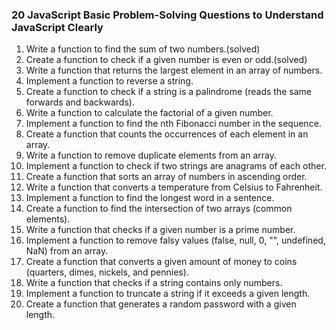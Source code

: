 ### 20 JavaScript Basic Problem-Solving Questions to Understand JavaScript Clearly

1. Write a function to find the sum of two numbers.(solved)
2. Create a function to check if a given number is even or odd.(solved)
3. Write a function that returns the largest element in an array of numbers.
4. Implement a function to reverse a string.
5. Create a function to check if a string is a palindrome (reads the same forwards and backwards).
6. Write a function to calculate the factorial of a given number.
7. Implement a function to find the nth Fibonacci number in the sequence.
8. Create a function that counts the occurrences of each element in an array.
9. Write a function to remove duplicate elements from an array.
10. Implement a function to check if two strings are anagrams of each other.
11. Create a function that sorts an array of numbers in ascending order.
12. Write a function that converts a temperature from Celsius to Fahrenheit.
13. Implement a function to find the longest word in a sentence.
14. Create a function to find the intersection of two arrays (common elements).
15. Write a function that checks if a given number is a prime number.
16. Implement a function to remove falsy values (false, null, 0, "", undefined, NaN) from an array.
17. Create a function that converts a given amount of money to coins (quarters, dimes, nickels, and pennies).
18. Write a function that checks if a string contains only numbers.
19. Implement a function to truncate a string if it exceeds a given length.
20. Create a function that generates a random password with a given length.
